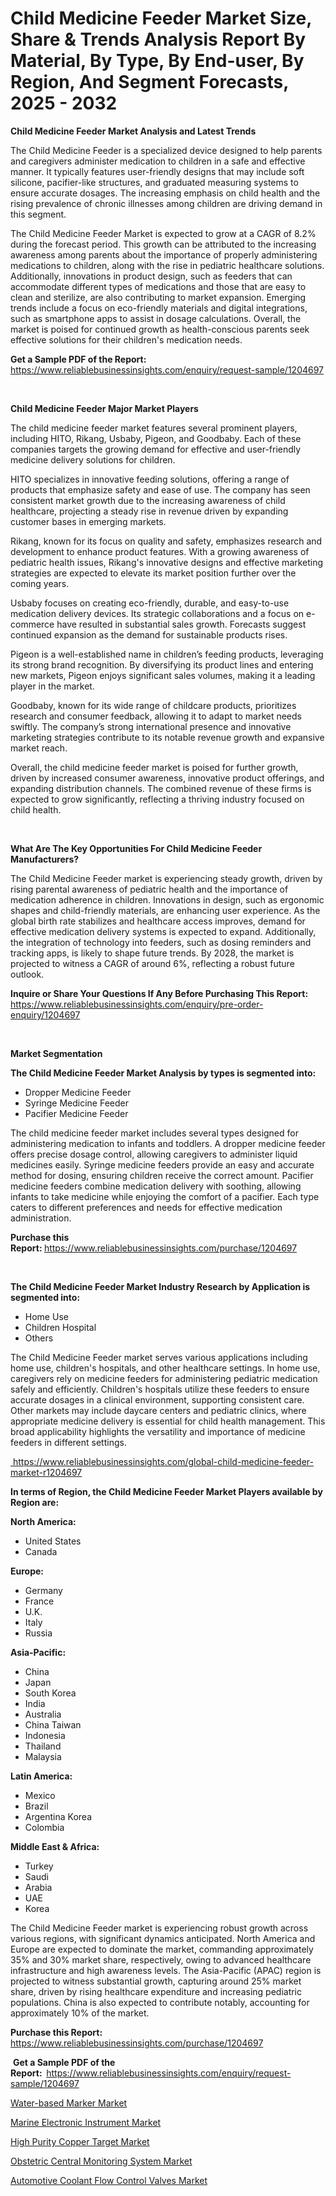 <p><h1>Child Medicine Feeder Market Size, Share & Trends Analysis Report By Material, By Type, By End-user, By Region, And Segment Forecasts, 2025 - 2032</h1></p><p><strong>Child Medicine Feeder Market Analysis and Latest Trends</strong></p>
<p><p>The Child Medicine Feeder is a specialized device designed to help parents and caregivers administer medication to children in a safe and effective manner. It typically features user-friendly designs that may include soft silicone, pacifier-like structures, and graduated measuring systems to ensure accurate dosages. The increasing emphasis on child health and the rising prevalence of chronic illnesses among children are driving demand in this segment.</p><p>The Child Medicine Feeder Market is expected to grow at a CAGR of 8.2% during the forecast period. This growth can be attributed to the increasing awareness among parents about the importance of properly administering medications to children, along with the rise in pediatric healthcare solutions. Additionally, innovations in product design, such as feeders that can accommodate different types of medications and those that are easy to clean and sterilize, are also contributing to market expansion. Emerging trends include a focus on eco-friendly materials and digital integrations, such as smartphone apps to assist in dosage calculations. Overall, the market is poised for continued growth as health-conscious parents seek effective solutions for their children's medication needs.</p></p>
<p><strong>Get a Sample PDF of the Report:&nbsp;</strong> <a href="https://www.reliablebusinessinsights.com/enquiry/request-sample/1204697?utm_campaign=63&utm_medium=2&utm_source=Github&utm_content=ia&utm_term=26032025&utm_id=child-medicine-feeder">https://www.reliablebusinessinsights.com/enquiry/request-sample/1204697</a></p>
<p>&nbsp;</p>
<p><strong>Child Medicine Feeder Major Market Players</strong></p>
<p><p>The child medicine feeder market features several prominent players, including HITO, Rikang, Usbaby, Pigeon, and Goodbaby. Each of these companies targets the growing demand for effective and user-friendly medicine delivery solutions for children.</p><p>HITO specializes in innovative feeding solutions, offering a range of products that emphasize safety and ease of use. The company has seen consistent market growth due to the increasing awareness of child healthcare, projecting a steady rise in revenue driven by expanding customer bases in emerging markets.</p><p>Rikang, known for its focus on quality and safety, emphasizes research and development to enhance product features. With a growing awareness of pediatric health issues, Rikang's innovative designs and effective marketing strategies are expected to elevate its market position further over the coming years.</p><p>Usbaby focuses on creating eco-friendly, durable, and easy-to-use medication delivery devices. Its strategic collaborations and a focus on e-commerce have resulted in substantial sales growth. Forecasts suggest continued expansion as the demand for sustainable products rises.</p><p>Pigeon is a well-established name in children’s feeding products, leveraging its strong brand recognition. By diversifying its product lines and entering new markets, Pigeon enjoys significant sales volumes, making it a leading player in the market.</p><p>Goodbaby, known for its wide range of childcare products, prioritizes research and consumer feedback, allowing it to adapt to market needs swiftly. The company’s strong international presence and innovative marketing strategies contribute to its notable revenue growth and expansive market reach.</p><p>Overall, the child medicine feeder market is poised for further growth, driven by increased consumer awareness, innovative product offerings, and expanding distribution channels. The combined revenue of these firms is expected to grow significantly, reflecting a thriving industry focused on child health.</p></p>
<p>&nbsp;</p>
<p><strong>What Are The Key Opportunities For Child Medicine Feeder Manufacturers?</strong></p>
<p><p>The Child Medicine Feeder market is experiencing steady growth, driven by rising parental awareness of pediatric health and the importance of medication adherence in children. Innovations in design, such as ergonomic shapes and child-friendly materials, are enhancing user experience. As the global birth rate stabilizes and healthcare access improves, demand for effective medication delivery systems is expected to expand. Additionally, the integration of technology into feeders, such as dosing reminders and tracking apps, is likely to shape future trends. By 2028, the market is projected to witness a CAGR of around 6%, reflecting a robust future outlook.</p></p>
<p><strong>Inquire or Share Your Questions If Any Before Purchasing This Report:</strong> <a href="https://www.reliablebusinessinsights.com/enquiry/pre-order-enquiry/1204697?utm_campaign=63&utm_medium=2&utm_source=Github&utm_content=ia&utm_term=26032025&utm_id=child-medicine-feeder">https://www.reliablebusinessinsights.com/enquiry/pre-order-enquiry/1204697</a></p>
<p>&nbsp;</p>
<p><strong>Market Segmentation</strong></p>
<p><strong>The Child Medicine Feeder Market Analysis by types is segmented into:</strong></p>
<p><ul><li>Dropper Medicine Feeder</li><li>Syringe Medicine Feeder</li><li>Pacifier Medicine Feeder</li></ul></p>
<p><p>The child medicine feeder market includes several types designed for administering medication to infants and toddlers. A dropper medicine feeder offers precise dosage control, allowing caregivers to administer liquid medicines easily. Syringe medicine feeders provide an easy and accurate method for dosing, ensuring children receive the correct amount. Pacifier medicine feeders combine medication delivery with soothing, allowing infants to take medicine while enjoying the comfort of a pacifier. Each type caters to different preferences and needs for effective medication administration.</p></p>
<p><strong>Purchase this Report:&nbsp;</strong><a href="https://www.reliablebusinessinsights.com/purchase/1204697?utm_campaign=63&utm_medium=2&utm_source=Github&utm_content=ia&utm_term=26032025&utm_id=child-medicine-feeder">https://www.reliablebusinessinsights.com/purchase/1204697</a></p>
<p>&nbsp;</p>
<p><strong>The Child Medicine Feeder Market Industry Research by Application is segmented into:</strong></p>
<p><ul><li>Home Use</li><li>Children Hospital</li><li>Others</li></ul></p>
<p><p>The Child Medicine Feeder market serves various applications including home use, children's hospitals, and other healthcare settings. In home use, caregivers rely on medicine feeders for administering pediatric medication safely and efficiently. Children's hospitals utilize these feeders to ensure accurate dosages in a clinical environment, supporting consistent care. Other markets may include daycare centers and pediatric clinics, where appropriate medicine delivery is essential for child health management. This broad applicability highlights the versatility and importance of medicine feeders in different settings.</p></p>
<p><a href="https://www.reliablebusinessinsights.com/global-child-medicine-feeder-market-r1204697?utm_campaign=63&utm_medium=2&utm_source=Github&utm_content=ia&utm_term=26032025&utm_id=child-medicine-feeder">&nbsp;https://www.reliablebusinessinsights.com/global-child-medicine-feeder-market-r1204697</a></p>
<p><strong>In terms of Region, the Child Medicine Feeder Market Players available by Region are:</strong></p>
<p>
    <p> <strong> North America: </strong>
        <ul>
            <li>United States</li>
            <li>Canada</li>
        </ul>
        </p> 
    <p> <strong> Europe: </strong>
        <ul>
            <li>Germany</li>
            <li>France</li>
            <li>U.K.</li>
            <li>Italy</li>
            <li>Russia</li>
        </ul>
        </p> 
    <p> <strong> Asia-Pacific: </strong>
        <ul>
            <li>China</li>
            <li>Japan</li>
            <li>South Korea</li>
            <li>India</li>
            <li>Australia</li>
            <li>China Taiwan</li>
            <li>Indonesia</li>
            <li>Thailand</li>
            <li>Malaysia</li>
        </ul>
        </p> 
    <p> <strong> Latin America: </strong>
        <ul>
            <li>Mexico</li>
            <li>Brazil</li>
            <li>Argentina Korea</li>
            <li>Colombia</li>
        </ul>
        </p> 
    <p> <strong> Middle East & Africa: </strong>
        <ul>
            <li>Turkey</li>
            <li>Saudi</li>
            <li>Arabia</li>
            <li>UAE</li>
            <li>Korea</li>
        </ul>
    </p>
    </p>
<p><p>The Child Medicine Feeder market is experiencing robust growth across various regions, with significant dynamics anticipated. North America and Europe are expected to dominate the market, commanding approximately 35% and 30% market share, respectively, owing to advanced healthcare infrastructure and high awareness levels. The Asia-Pacific (APAC) region is projected to witness substantial growth, capturing around 25% market share, driven by rising healthcare expenditure and increasing pediatric populations. China is also expected to contribute notably, accounting for approximately 10% of the market.</p></p>
<p><strong>Purchase this Report: </strong><a href="https://www.reliablebusinessinsights.com/purchase/1204697?utm_campaign=63&utm_medium=2&utm_source=Github&utm_content=ia&utm_term=26032025&utm_id=child-medicine-feeder">https://www.reliablebusinessinsights.com/purchase/1204697</a></p>
<p>&nbsp;<strong>Get a Sample PDF of the Report:&nbsp;&nbsp;</strong><a href="https://www.reliablebusinessinsights.com/enquiry/request-sample/1204697?utm_campaign=63&utm_medium=2&utm_source=Github&utm_content=ia&utm_term=26032025&utm_id=child-medicine-feeder">https://www.reliablebusinessinsights.com/enquiry/request-sample/1204697</a></p>
<p><strong></strong></p>
<p><p><a href="https://github.com/nagateyisu29/Market-Research-Report-List-1/blob/main/water-based-marker-market.md?utm_campaign=63&utm_medium=2&utm_source=Github&utm_content=ia&utm_term=26032025&utm_id=child-medicine-feeder">Water-based Marker Market</a></p><p><a href="https://github.com/kaniselway4c/Market-Research-Report-List-1/blob/main/marine-electronic-instrument-market.md?utm_campaign=63&utm_medium=2&utm_source=Github&utm_content=ia&utm_term=26032025&utm_id=child-medicine-feeder">Marine Electronic Instrument Market</a></p><p><a href="https://github.com/rokiahgrendy/Market-Research-Report-List-1/blob/main/high-purity-copper-target-market.md?utm_campaign=63&utm_medium=2&utm_source=Github&utm_content=ia&utm_term=26032025&utm_id=child-medicine-feeder">High Purity Copper Target Market</a></p><p><a href="https://github.com/steegwajma22/Market-Research-Report-List-1/blob/main/obstetric-central-monitoring-system-market.md?utm_campaign=63&utm_medium=2&utm_source=Github&utm_content=ia&utm_term=26032025&utm_id=child-medicine-feeder">Obstetric Central Monitoring System Market</a></p><p><a href="https://github.com/rubiogruis0p/Market-Research-Report-List-1/blob/main/automotive-coolant-flow-control-valves-market.md?utm_campaign=63&utm_medium=2&utm_source=Github&utm_content=ia&utm_term=26032025&utm_id=child-medicine-feeder">Automotive Coolant Flow Control Valves Market</a></p></p>